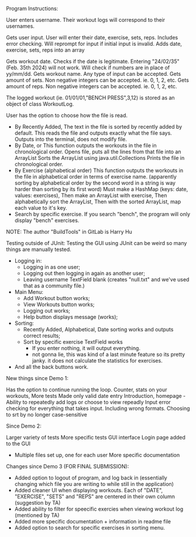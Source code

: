Program Instructions:

User enters username. Their workout logs will correspond to their usernames.

Gets user input. User will enter their date, exercise, sets, reps. Includes error checking. Will reprompt for input if initial input is invalid. Adds date, exercise, sets, reps into an array

Gets workout date. Checks if the date is legitimate. Entering "24/02/35" (Feb. 35th 2024) will not work. Will check if numbers are in place of yy/mm/dd. Gets workout name. Any type of input can be accepted. Gets amount of sets. Non negative integers can be accepted. ie. 0, 1, 2, etc. Gets amount of reps. Non negative integers can be accepted. ie. 0, 1, 2, etc.

The logged workout (ie. 01/01/01,"BENCH PRESS",3,12) is stored as an object of class WorkoutLog.

User has the option to choose how the file is read.
- By Recently Added,
The text in the file is sorted by recently added by default. This reads the file and outputs exactly what the file says. Outputs into the terminal, does not modify file.
- By Date, or
This function outputs the workouts in the file in chronological order. Opens file, puts all the lines from that file into an ArrayList Sorts the ArrayList using java.util.Collections Prints the file in chronological order.
- By Exercise (alphabetical order)
This function outputs the workouts in the file in alphabetical order in terms of exercise name. (apparently sorting by alphabetical order by the second word in a string is way harder than sorting by its first word) Must make a HashMap (keys: date, values: exercises), Then make an ArrayList with exercise, Then alphabetically sort the ArrayList, Then with the sorted ArrayList, map each value to it's key.
- Search by specific exercise. If you search "bench", the program will only display "bench" exercises.

NOTE: The author "BuildTools" in GitLab is Harry Hu


Testing outside of JUnit:
Testing the GUI using JUnit can be weird so many things are manually tested.
- Logging in:
    - Logging in as one user;
    - Logging out then logging in again as another user;
    - Leaving username TextField blank (creates "null.txt" and we've used that as a community file.)
- Main Menu:
    - Add Workout button works;
    - View Workouts button works;
    - Logging out works;
    - Help button displays message (works);
- Sorting:
    - Recently Added, Alphabetical, Date sorting works and outputs correct results;
    - Sort by specific exercise TextField works
        - If you enter nothing, it will output everything.
        - not gonna lie, this was kind of a last minute feature so its pretty janky. it does not calculate the statistics for exercises.
- And all the back buttons work.


New things since Demo 1:

Has the option to continue running the loop.
Counter, stats on your workouts,
More tests
Made only valid date entry
Introduction, homepage - Ability to repeatedly add logs or choose to view repeadly
Input error checking for everything that takes input. Including wrong formats.
Choosing to srt by no longer case-sensitive

Since Demo 2:

Larger variety of tests
More specific tests
GUI interface
Login page added to the GUI
 - Multiple files set up, one for each user
More specific documentation

Changes since Demo 3 (FOR FINAL SUBMISSION):
- Added option to logout of program, and log back in (essentially changing which file you are writing to while still in the application)
- Added cleaner UI when displaying workouts. Each of "DATE", "EXERCISE", "SETS" and "REPS" are centered in their own column (suggestion by TA)
- Added ability to filter for speecific exercies when viewing workout log (mentioned by TA)
- Added more specific documentation + information in readme file
- Added option to search for specific exercises in sorting menu.